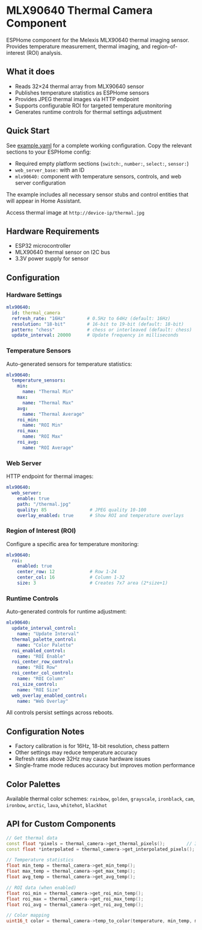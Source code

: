 # MLX90640 Thermal Camera Component

ESPHome component for the Melexis MLX90640 thermal imaging sensor. Provides temperature measurement, thermal imaging, and region-of-interest (ROI) analysis.

## What it does

- Reads 32×24 thermal array from MLX90640 sensor
- Publishes temperature statistics as ESPHome sensors
- Provides JPEG thermal images via HTTP endpoint
- Supports configurable ROI for targeted temperature monitoring
- Generates runtime controls for thermal settings adjustment

## Quick Start

See [example.yaml](example.yaml) for a complete working configuration. Copy the relevant sections to your ESPHome config:

- Required empty platform sections (`switch:`, `number:`, `select:`, `sensor:`)
- `web_server_base:` with an ID
- `mlx90640:` component with temperature sensors, controls, and web server configuration

The example includes all necessary sensor stubs and control entities that will appear in Home Assistant.

Access thermal image at `http://device-ip/thermal.jpg`

## Hardware Requirements

- ESP32 microcontroller
- MLX90640 thermal sensor on I2C bus
- 3.3V power supply for sensor

## Configuration

### Hardware Settings

```yaml
mlx90640:
  id: thermal_camera
  refresh_rate: "16Hz"        # 0.5Hz to 64Hz (default: 16Hz)
  resolution: "18-bit"        # 16-bit to 19-bit (default: 18-bit)
  pattern: "chess"            # chess or interleaved (default: chess)
  update_interval: 20000      # Update frequency in milliseconds
```

### Temperature Sensors

Auto-generated sensors for temperature statistics:

```yaml
mlx90640:
  temperature_sensors:
    min:
      name: "Thermal Min"
    max:
      name: "Thermal Max"
    avg:
      name: "Thermal Average"
    roi_min:
      name: "ROI Min"
    roi_max:
      name: "ROI Max"
    roi_avg:
      name: "ROI Average"
```

### Web Server

HTTP endpoint for thermal images:

```yaml
mlx90640:
  web_server:
    enable: true
    path: "/thermal.jpg"
    quality: 85                # JPEG quality 10-100
    overlay_enabled: true      # Show ROI and temperature overlays
```

### Region of Interest (ROI)

Configure a specific area for temperature monitoring:

```yaml
mlx90640:
  roi:
    enabled: true
    center_row: 12             # Row 1-24
    center_col: 16             # Column 1-32
    size: 3                    # Creates 7x7 area (2*size+1)
```

### Runtime Controls

Auto-generated controls for runtime adjustment:

```yaml
mlx90640:
  update_interval_control:
    name: "Update Interval"
  thermal_palette_control:
    name: "Color Palette"
  roi_enabled_control:
    name: "ROI Enable"
  roi_center_row_control:
    name: "ROI Row"
  roi_center_col_control:
    name: "ROI Column"
  roi_size_control:
    name: "ROI Size"
  web_overlay_enabled_control:
    name: "Web Overlay"
```

All controls persist settings across reboots.

## Configuration Notes

- Factory calibration is for 16Hz, 18-bit resolution, chess pattern
- Other settings may reduce temperature accuracy
- Refresh rates above 32Hz may cause hardware issues
- Single-frame mode reduces accuracy but improves motion performance

## Color Palettes

Available thermal color schemes: `rainbow`, `golden`, `grayscale`, `ironblack`, `cam`, `ironbow`, `arctic`, `lava`, `whitehot`, `blackhot`

## API for Custom Components

```cpp
// Get thermal data
const float *pixels = thermal_camera->get_thermal_pixels();        // 32x24 array
const float *interpolated = thermal_camera->get_interpolated_pixels(); // 64x48 array

// Temperature statistics
float min_temp = thermal_camera->get_min_temp();
float max_temp = thermal_camera->get_max_temp();
float avg_temp = thermal_camera->get_avg_temp();

// ROI data (when enabled)
float roi_min = thermal_camera->get_roi_min_temp();
float roi_max = thermal_camera->get_roi_max_temp();
float roi_avg = thermal_camera->get_roi_avg_temp();

// Color mapping
uint16_t color = thermal_camera->temp_to_color(temperature, min_temp, max_temp);
```
